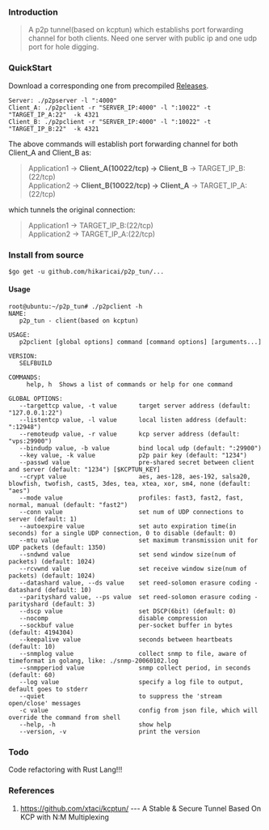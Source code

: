 ### Introduction

>A p2p tunnel(based on kcptun) which establishs port forwarding channel for both clients.
>Need one server with public ip and one udp port for hole digging. 

### QuickStart

Download a corresponding one from precompiled [Releases](https://github.com/hikaricai/p2p_tun/releases).

```
Server: ./p2pserver -l ":4000" 
Client_A: ./p2pclient -r "SERVER_IP:4000" -l ":10022" -t "TARGET_IP_A:22"  -k 4321
Client_B: ./p2pclient -r "SERVER_IP:4000" -l ":10022" -t "TARGET_IP_B:22"  -k 4321
```
The above commands will establish port forwarding channel for both Client_A and Client_B as:

> Application1 -> **Client_A(10022/tcp) -> Client_B** -> TARGET_IP_B:(22/tcp)  
> Application2 -> **Client_B(10022/tcp) -> Client_A** -> TARGET_IP_A:(22/tcp)

which tunnels the original connection:

> Application1 -> TARGET_IP_B:(22/tcp)  
> Application2 -> TARGET_IP_A:(22/tcp)

### Install from source

```
$go get -u github.com/hikaricai/p2p_tun/...
```

#### Usage

```
root@ubuntu:~/p2p_tun# ./p2pclient -h
NAME:
   p2p_tun - client(based on kcptun)

USAGE:
   p2pclient [global options] command [command options] [arguments...]

VERSION:
   SELFBUILD

COMMANDS:
     help, h  Shows a list of commands or help for one command

GLOBAL OPTIONS:
   --targettcp value, -t value      target server address (default: "127.0.0.1:22")
   --listentcp value, -l value      local listen address (default: ":12948")
   --remoteudp value, -r value      kcp server address (default: "vps:29900")
   --bindudp value, -b value        bind local udp (default: ":29900")
   --key value, -k value            p2p pair key (default: "1234")
   --passwd value                   pre-shared secret between client and server (default: "1234") [$KCPTUN_KEY]
   --crypt value                    aes, aes-128, aes-192, salsa20, blowfish, twofish, cast5, 3des, tea, xtea, xor, sm4, none (default: "aes")
   --mode value                     profiles: fast3, fast2, fast, normal, manual (default: "fast2")
   --conn value                     set num of UDP connections to server (default: 1)
   --autoexpire value               set auto expiration time(in seconds) for a single UDP connection, 0 to disable (default: 0)
   --mtu value                      set maximum transmission unit for UDP packets (default: 1350)
   --sndwnd value                   set send window size(num of packets) (default: 1024)
   --rcvwnd value                   set receive window size(num of packets) (default: 1024)
   --datashard value, --ds value    set reed-solomon erasure coding - datashard (default: 10)
   --parityshard value, --ps value  set reed-solomon erasure coding - parityshard (default: 3)
   --dscp value                     set DSCP(6bit) (default: 0)
   --nocomp                         disable compression
   --sockbuf value                  per-socket buffer in bytes (default: 4194304)
   --keepalive value                seconds between heartbeats (default: 10)
   --snmplog value                  collect snmp to file, aware of timeformat in golang, like: ./snmp-20060102.log
   --snmpperiod value               snmp collect period, in seconds (default: 60)
   --log value                      specify a log file to output, default goes to stderr
   --quiet                          to suppress the 'stream open/close' messages
   -c value                         config from json file, which will override the command from shell
   --help, -h                       show help
   --version, -v                    print the version

```

### Todo

Code refactoring with Rust Lang!!!

### References

1. https://github.com/xtaci/kcptun/ --- A Stable & Secure Tunnel Based On KCP with N:M Multiplexing


